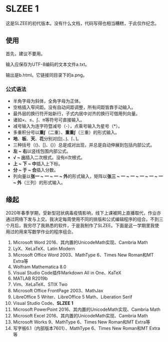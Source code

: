 SLZEE 1
=======

这是SLZEE的初代版本。没有什么文档，代码写得也相当糟糕，于此仅作纪念。

使用
----

首先，建议不要用。

输入应保存为UTF-8编码的文本文件a.txt。

输出是b.html。它链接同目录下的a.png。

### 公式语法 ###

- 半角字母为斜体，全角字母为正体。
- 空格插入窄间距。没有自动间距调整，所有间距皆靠手动输入。
- 最外层的换行符开始新行，子式内居中对齐的换行可借用列向量。
- 诸如×、≤、∫、π等符号可直接输入。
- 减号输入为连字符暨减号（-），点乘号输入为星号（\*）。
- 多重积分号以**重∫**（二重）、**重重∫**（三重）的形式输入。
- **地**、**板**、**天**、**花**分别对应⌊、⌋、⌈、⌉。
- 三种括号（()、[]、{}）总是成对出现，并总是自动伸展到包括内部公式。
- **左 ~ 右**以竖线包围内部公式。
- **√ ~ 出**插入二次根式。没有<var>n</var>次根式。
- **上 ~ 下 ~ 中**插入上下标。
- **分 ~ 于 ~ 合**插入分数。
- 列向量以**张一 ~ 一 ~ 一 ~ 外**的形式输入，矩阵以**张三 ~ 一 ~ 一 ~ 一 ~ 一 ~ 一 ~ 外**（三列）的形式输入。

缘起
----

2020年春季学期，受新型冠状病毒疫情影响，线下上课被网上直播取代，作业亦通过网络下发与上交。我决定每周使用不同的排版和公式编辑程序的组合。不到三个月后，我穷尽了我熟悉的软件，于是我制作了SLZEE。下面是这一学期里我使用过的用来写数学作业的程序组合。

1. Microsoft Word 2016、其内置的UnicodeMath实现、Cambria Math
2. LyX、XeLaTeX、Latin Modern
3. Microsoft Office Word 2003、MathType 6、Times New Roman和MT Extra等
4. Wolfram Mathematica 8.0
5. Visual Studio Code插件Markdown All in One、KaTeX
6. MATLAB R2019b
7. Vim、XeLaTeX、STIX Two
8. Microsoft Office FrontPage 2003、MathJax
9. LibreOffice 5 Writer、LibreOffice 5 Math、Liberation Serif
10. Visual Studio Code、**SLZEE 1**
11. Microsoft PowerPoint 2016、其内置的UnicodeMath实现、Cambria Math
12. Microsoft Excel 2016、其内置的UnicodeMath实现、Cambria Math
13. Microsoft Works 9、MathType 6、Times New Roman和MT Extra等
14. 写字板6.1（内部版本7601）、MathType 6、Times New Roman和MT Extra等
